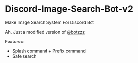 # Discord-Image-Search-Bot-v2
Make Image Search System For Discord Bot

Ah. Just a modified version of [@botzzz](https://github.com/bortzzz/Discord-Image-Search-Bot.git)

Features:
- Splash command + Prefix command
- Safe search


